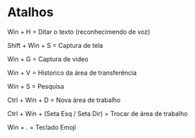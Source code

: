 # Atalhos 


Win + H = Ditar o texto (reconhecimendo de voz)

Shift + Win + S = Captura de tela

Win + G = Captura de video

Win + V = Historico da área de transferência

Win + S = Pesquisa

Ctrl + Win + D = Nova área de trabalho

Ctrl + Win + (Seta Esq / Seta Dir) = Trocar de área de trabalho

Win + . = Teclado Emoji
